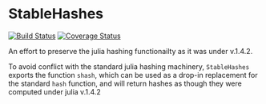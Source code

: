 # StableHashes
[![Build Status](https://travis-ci.com/grero/StableHashes.jl.svg?branch=master)](https://travis-ci.com/grero/StableHashes.jl)
[![Coverage Status](https://coveralls.io/repos/github/grero/StableHashes.jl/badge.svg?branch=master)](https://coveralls.io/github/grero/StableHashes.jl?branch=master)

An effort to preserve the julia hashing functionailty as it was under v.1.4.2.

To avoid conflict with the standard julia hashing machinery, `StableHashes` exports the function `shash`, which can be used as a drop-in replacement for the standard `hash` function, and will return hashes as though they were computed under julia v.1.4.2
